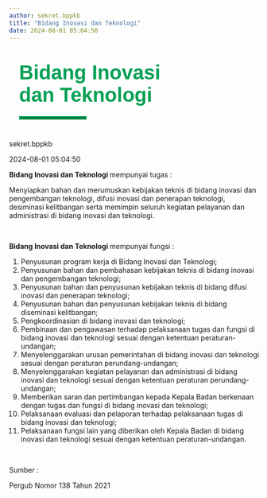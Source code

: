```yaml
---
author: sekret.bppkb
title: "Bidang Inovasi dan Teknologi"
date: 2024-08-01 05:04:50
---
```


<h1 class="MsoNormal" style="margin-bottom: 0cm; margin-left: 20px; margin-right: 20px;">
    <span style="font-size: 30pt; font-family: 'Poppins', sans-serif;">
        <span style="color: #03A055;">
            <span style="vertical-align: inherit;">
                <span style="vertical-align: inherit;">
                    <span style="vertical-align: inherit;">
                        <span style="vertical-align: inherit;">
                            <span style="vertical-align: inherit;">
                                <span style="vertical-align: inherit;">
                                    <span style="vertical-align: inherit;">
                                        <span style="vertical-align: inherit;">
                                            <span style="vertical-align: inherit;">
                                                <span style="vertical-align: inherit;">
                                                    Bidang Inovasi</br>dan Teknologi
                                                </span>
                                            </span>
                                        </span>
                                    </span>
                                </span>
                            </span>
                        </span>
                    </span>
                </span>
            </span>
        </span>
    </span>
</h1>

<hr style="border: 3px solid #03A055; width: 130px; margin-top:20px; margin-bottom: 40px; margin-left: 20px; margin-right: 20px;">

<div class="p-5 border border-gray-300 rounded-lg bg-gray-100 dark:bg-gray-700 mx-5">
    <div class="flex justify-left">
        <p class="MsoNormal dark:text-white mb-4 mr-8 mt-2">
            <span class="text-sm font-poppins dark:text-white">
                <span class="text-black dark:text-white">
                    <i class="fas fa-user mr-2"></i>sekret.bppkb
                </span>
            </span>
        </p>
        <p class="MsoNormal mb-4 mt-2">
            <span class="text-sm font-poppins">
                <span class="text-black dark:text-white">
                    <i class="fas fa-calendar-alt mr-2"></i>2024-08-01 05:04:50
                </span>
            </span>
        </p>
    </div>
    <p class="MsoNormal m-0 leading-6 text-justify">
        <span class="text-base font-poppins">
            <strong>
                <span class="text-black dark:text-white">
                    <span style="vertical-align: inherit;">
                        <span style="vertical-align: inherit;">Bidang Inovasi dan Teknologi</span>
                    </span>
                </span>
            </strong>
            <span class="text-black dark:text-white">
                <span style="vertical-align: inherit;">
                    <span style="vertical-align: inherit;"> mempunyai tugas :</span>
                </span>
            </span>
        </span>
    </p>
    <p class="MsoNormal m-0 leading-6 text-justify">
        <span class="text-base font-poppins text-black dark:text-white">
            <span style="vertical-align: inherit;">
                <span style="vertical-align: inherit;">Menyiapkan bahan dan merumuskan kebijakan teknis di bidang inovasi dan pengembangan teknologi, difusi inovasi dan penerapan teknologi, desiminasi kelitbangan serta memimpin seluruh kegiatan pelayanan dan administrasi di bidang inovasi dan teknologi.</span>
            </span>
        </span>
    </p>
    <p class="MsoNormal m-0 leading-6 text-justify">
        <span class="text-base font-poppins text-black dark:text-white">&nbsp;</span>
    </p>
    <p class="MsoNormal m-0 leading-6 text-justify">
        <span class="text-base font-poppins text-black dark:text-white">
            <strong>
                <span class="text-black dark:text-white">
                    <span style="vertical-align: inherit;">
                        <span style="vertical-align: inherit;">Bidang Inovasi dan Teknologi</span>
                    </span>
                </span>
            </strong>
            <span class="text-black dark:text-white">
                <span style="vertical-align: inherit;">
                    <span style="vertical-align: inherit;"> mempunyai fungsi :</span>
                </span>
            </span>
        </span>
    </p>
    <ol class="mt-0 text-left" start="1" type="1">
        <li class="MsoNormal text-gray-600 mb-0 text-justify leading-normal list-inside">
            <span class="text-base font-poppins text-black dark:text-white">
                <span style="vertical-align: inherit;">
                    <span style="vertical-align: inherit;">Penyusunan program kerja di Bidang Inovasi dan Teknologi;</span>
                </span>
            </span>
        </li>
        <li class="MsoNormal text-gray-600 mb-0 text-justify leading-normal list-inside">
            <span class="text-base font-poppins text-black dark:text-white">
                <span style="vertical-align: inherit;">
                    <span style="vertical-align: inherit;">Penyusunan bahan dan pembahasan kebijakan teknis di bidang inovasi dan pengembangan teknologi;</span>
                </span>
            </span>
        </li>
        <li class="MsoNormal text-gray-600 mb-0 text-justify leading-normal list-inside">
            <span class="text-base font-poppins text-black dark:text-white">
                <span style="vertical-align: inherit;">
                    <span style="vertical-align: inherit;">Penyusunan bahan dan penyusunan kebijakan teknis di bidang difusi inovasi dan penerapan teknologi;</span>
                </span>
            </span>
        </li>
        <li class="MsoNormal text-gray-600 mb-0 text-justify leading-normal list-inside">
            <span class="text-base font-poppins text-black dark:text-white">
                <span style="vertical-align: inherit;">
                    <span style="vertical-align: inherit;">Penyusunan bahan dan penyusunan kebijakan teknis di bidang diseminasi kelitbangan;</span>
                </span>
            </span>
        </li>
        <li class="MsoNormal text-gray-600 mb-0 text-justify leading-normal list-inside">
            <span class="text-base font-poppins text-black dark:text-white">
                <span style="vertical-align: inherit;">
                    <span style="vertical-align: inherit;">Pengkoordinasian di bidang inovasi dan teknologi;</span>
                </span>
            </span>
        </li>
        <li class="MsoNormal text-gray-600 mb-0 text-justify leading-normal list-inside">
            <span class="text-base font-poppins text-black dark:text-white">
                <span style="vertical-align: inherit;">
                    <span style="vertical-align: inherit;">Pembinaan dan pengawasan terhadap pelaksanaan tugas dan fungsi di bidang inovasi dan teknologi sesuai dengan ketentuan peraturan-undangan;</span>
                </span>
            </span>
        </li>
        <li class="MsoNormal text-gray-600 mb-0 text-justify leading-normal list-inside">
            <span class="text-base font-poppins text-black dark:text-white">
                <span style="vertical-align: inherit;">
                    <span style="vertical-align: inherit;">Menyelenggarakan urusan pemerintahan di bidang inovasi dan teknologi sesuai dengan peraturan perundang-undangan;</span>
                </span>
            </span>
        </li>
        <li class="MsoNormal text-gray-600 mb-0 text-justify leading-normal list-inside">
            <span class="text-base font-poppins text-black dark:text-white">
                <span style="vertical-align: inherit;">
                    <span style="vertical-align: inherit;">Menyelenggarakan kegiatan pelayanan dan administrasi di bidang inovasi dan teknologi sesuai dengan ketentuan peraturan perundang-undangan;</span>
                </span>
            </span>
        </li>
        <li class="MsoNormal text-gray-600 mb-0 text-justify leading-normal list-inside">
            <span class="text-base font-poppins text-black dark:text-white">
                <span style="vertical-align: inherit;">
                    <span style="vertical-align: inherit;">Memberikan saran dan pertimbangan kepada Kepala Badan berkenaan dengan tugas dan fungsi di bidang inovasi dan teknologi;</span>
                </span>
            </span>
        </li>
        <li class="MsoNormal text-gray-600 mb-0 text-justify leading-normal list-inside">
            <span class="text-base font-poppins text-black dark:text-white">
                <span style="vertical-align: inherit;">
                    <span style="vertical-align: inherit;">Pelaksanaan evaluasi dan pelaporan terhadap pelaksanaan tugas di bidang inovasi dan teknologi;</span>
                </span>
            </span>
        </li>
        <li class="MsoNormal text-gray-600 mb-0 text-justify leading-normal list-inside">
            <span class="text-base font-poppins text-black dark:text-white">
                <span style="vertical-align: inherit;">
                    <span style="vertical-align: inherit;">Pelaksanaan fungsi lain yang diberikan oleh Kepala Badan di bidang inovasi dan teknologi sesuai dengan ketentuan peraturan-undangan.</span>
                </span>
            </span>
        </li>
    </ol>
    <p class="MsoNormal m-0 leading-6 text-justify">
        <span class="text-base font-poppins text-black dark:text-white">&nbsp;</span>
    </p>
    <p class="MsoNormal m-0 leading-6 text-justify">
        <span class="text-base font-poppins text-black dark:text-white">
            <span style="vertical-align: inherit;">
                <span style="vertical-align: inherit;">Sumber :</span>
            </span>
        </span>
    </p>
    <p class="MsoNormal m-0 leading-6 text-justify">
        <span class="text-base font-poppins text-black dark:text-white">
            <span style="vertical-align: inherit;">
                <span style="vertical-align: inherit;">Pergub Nomor 138 Tahun 2021</span>
            </span>
        </span>
    </p>
</div>

<style>
@media screen and (max-width: 768px) {
  div[class*="p-5 border border-gray-300 rounded-lg bg-gray-100 dark:bg-gray-700 mx-5"] {
    margin-left: 10px;
    margin-right: 10px;
  }
}
</style>